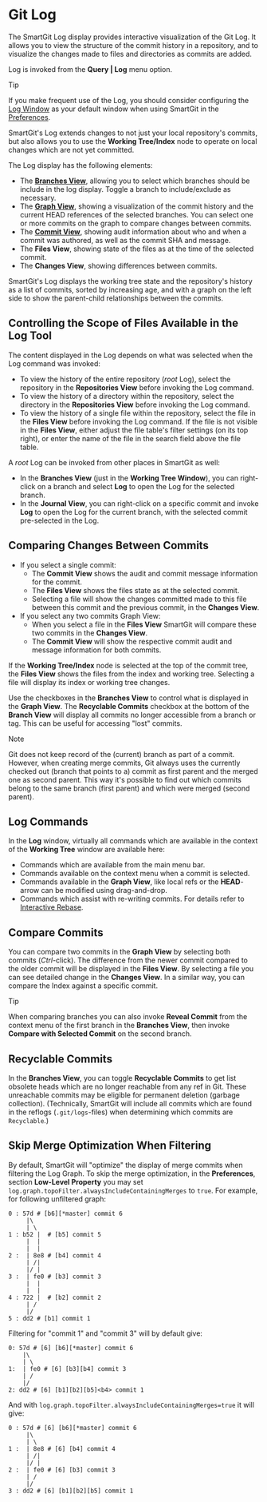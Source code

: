 # Git Log

The SmartGit Log display provides interactive visualization of the Git Log.
It allows you to view the structure of the commit history in a repository, and to visualize the changes made to files and directories as commits are added.

Log is invoked from the **Query \| Log** menu option.

> [!TIP]
> If you make frequent use of the Log, you should consider configuring the [Log Window](Log-Window.md) as your default window when using SmartGit in the [Preferences](Preferences/User-Interface.md).

SmartGit's Log extends changes to not just your local repository's commits, but also allows you to use the **Working Tree/Index** node to operate on local changes which are not yet committed.

The Log display has the following elements:

- The [**Branches View**](Branches-view.md), allowing you to select which branches should be include in the log display.
  Toggle a branch to include/exclude as necessary.
- The [**Graph View**](Graph-View.md), showing a visualization of the commit history and the current HEAD references of the selected branches.
  You can select one or more commits on the graph to compare changes between commits.
- The [**Commit View**](Commit-View.md), showing audit information about who and when a commit was authored, as well as the commit SHA and message.
- The **Files View**, showing state of the files as at the time of the selected commit.
- The **Changes View**, showing differences between commits.

SmartGit's Log displays the working tree state and the repository's history as a list of commits, sorted by increasing age, and with a graph on the left side to show the parent-child relationships between the commits.

## Controlling the Scope of Files Available in the Log Tool

The content displayed in the Log depends on what was selected when the Log command was invoked:

- To view the history of the entire repository (*root* Log), select the repository in the **Repositories View** before invoking the Log command.
- To view the history of a directory within the repository, select the directory in the **Repositories View** before invoking the Log command.
- To view the history of a single file within the repository, select the file in the **Files View** before invoking the Log command.
  If the file is not visible in the **Files View**, either adjust the file table's filter settings (on its top right), or enter the name of the file in the search field above the file table.

A *root* Log can be invoked from other places in SmartGit as well:

- In the **Branches View** (just in the **Working Tree Window**), you can right-click on a branch and select **Log** to open the Log for the selected branch.
- In the **Journal View**, you can right-click on a specific commit and invoke **Log** to open the Log for the current branch, with the selected commit pre-selected in the Log.

## Comparing Changes Between Commits

- If you select a single commit:
  - The **Commit View** shows the audit and commit message information for the commit.
  - The **Files View** shows the files state as at the selected commit.
  - Selecting a file will show the changes committed made to this file between this commit and the previous commit, in the **Changes View**.
- If you select any two commits Graph View:
  - When you select a file in the **Files View** SmartGit will compare these two commits in the **Changes View**.
  - The **Commit View** will show the respective commit audit and message information for both commits.

If the **Working Tree/Index** node is selected at the top of the commit tree, the **Files View** shows the files from the index and working tree.
Selecting a file will display its index or working tree changes.

Use the checkboxes in the **Branches View** to control what is displayed in the **Graph View**.
The **Recyclable Commits** checkbox at the bottom of the **Branch View** will display all commits no longer accessible from a branch or tag.
This can be useful for accessing "lost" commits.

> [!NOTE]
> Git does not keep record of the (current) branch as part of a commit.
> However, when creating merge commits, Git always uses the currently checked out (branch that points to a) commit as first parent and the merged one as second parent.
> This way it's possible to find out which commits belong to the same branch (first parent) and which were merged (second parent).

## Log Commands

In the **Log** window, virtually all commands which are available in the context of the **Working Tree** window are available here:

- Commands which are available from the main menu bar.
- Commands available on the context menu when a commit is selected.
- Commands available in the **Graph View**, like local refs or the **HEAD**-arrow can be modified using drag-and-drop.
- Commands which assist with re-writing commits.
  For details refer to [Interactive Rebase](Branch/Rebase-Interactive.md).

## Compare Commits

You can compare two commits in the **Graph View** by selecting both commits (*Ctrl*-click).
The difference from the newer commit compared to the older commit will be displayed in the **Files View**.
By selecting a file you can see detailed change in the **Changes View**.
In a similar way, you can compare the Index against a specific commit.

> [!TIP]
> When comparing branches you can also invoke **Reveal Commit** from the context menu of the first branch in the **Branches View**, then invoke **Compare with Selected Commit** on the second branch.

## Recyclable Commits

In the **Branches View**, you can toggle **Recyclable Commits** to get list obsolete heads which are no longer reachable from any ref in Git.
These unreachable commits may be eligible for permanent deletion (garbage collection).
(Technically, SmartGit will include all commits which are found in the reflogs (`.git/logs`-files) when determining which commits are `Recyclable`.)

## Skip Merge Optimization When Filtering

By default, SmartGit will "optimize" the display of merge commits when filtering the Log Graph.
To skip the merge optimization, in the **Preferences**, section **Low-Level Property** you may set `log.graph.topoFilter.alwaysIncludeContainingMerges` to `true`.
For example, for following unfiltered graph:

```                                                                                  
0 : 57d # [b6][*master] commit 6
     |\                                                                                 
     | \                                                                                
1 : b52 |  # [b5] commit 5
     |  |                                                                               
     |  |                                                                               
2 :  | 8e8 # [b4] commit 4
     | /|                                                                               
     |/ |                                                                               
3 :  | fe0 # [b3] commit 3
     |  |                                                                               
     |  |                                                                               
4 : 722 |  # [b2] commit 2         
     | /                                                                                
     |/                                                                                 
5 : dd2 # [b1] commit 1          
```

Filtering for "commit 1" and "commit 3" will by default give:

```
0: 57d # [6] [b6][*master] commit 6
    |\                                     
    | \                                    
1:  | fe0 # [6] [b3][b4] commit 3
    | /                                    
    |/                                     
2: dd2 # [6] [b1][b2][b5]<b4> commit 1
```

And with `log.graph.topoFilter.alwaysIncludeContainingMerges=true` it will give:

```
0 : 57d # [6] [b6][*master] commit 6
     |\                                                                       
     | \                                                                      
1 :  | 8e8 # [6] [b4] commit 4
     | /|                                                                     
     |/ |                                                                     
2 :  | fe0 # [6] [b3] commit 3
     | /                                                                      
     |/                                                                       
3 : dd2 # [6] [b1][b2][b5] commit 1
```
